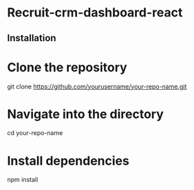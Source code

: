 # Recruit-crm-dashboard-react

## Installation


# Clone the repository
git clone https://github.com/yourusername/your-repo-name.git

# Navigate into the directory
cd your-repo-name

# Install dependencies
npm install

